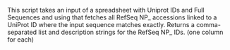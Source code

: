 This script takes an input of a spreadsheet with Uniprot IDs and Full Sequences and using that fetches all RefSeq NP_ accessions linked to a UniProt ID where the input sequence matches exactly. Returns a comma-separated list and description strings for the RefSeq NP_ IDs. (one column for each)
